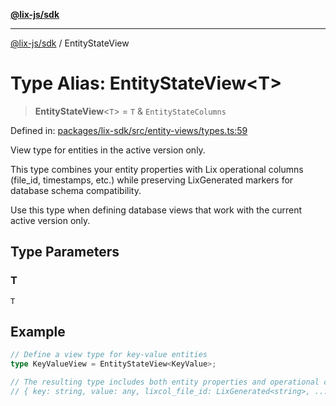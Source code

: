 [**@lix-js/sdk**](../README.md)

***

[@lix-js/sdk](../README.md) / EntityStateView

# Type Alias: EntityStateView\<T\>

> **EntityStateView**\<`T`\> = `T` & `EntityStateColumns`

Defined in: [packages/lix-sdk/src/entity-views/types.ts:59](https://github.com/opral/monorepo/blob/e71bdb871680205b7a92b34085dd7fe79344e0d0/packages/lix-sdk/src/entity-views/types.ts#L59)

View type for entities in the active version only.

This type combines your entity properties with Lix operational columns
(file_id, timestamps, etc.) while preserving LixGenerated markers for
database schema compatibility.

Use this type when defining database views that work with the current
active version only.

## Type Parameters

### T

`T`

## Example

```typescript
// Define a view type for key-value entities
type KeyValueView = EntityStateView<KeyValue>;

// The resulting type includes both entity properties and operational columns
// { key: string, value: any, lixcol_file_id: LixGenerated<string>, ... }
```
